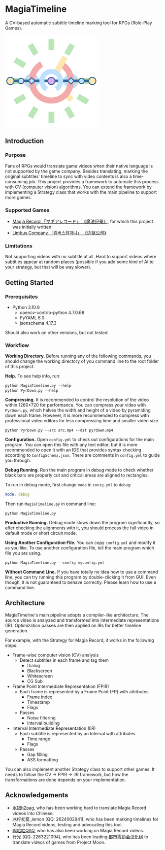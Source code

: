 # MagiaTimeline

A CV-based automatic subtitle timeline marking tool for RPGs (Role-Play Games). 

<img src="./logo/MagiaTimeline-Logo-Transparent.png" width="300">

## Introduction

### Purpose

Fans of RPGs would translate game videos when their native language is not supported by the game company. Besides translating, marking the original subtitles' timeline to sync with video contents is also a time-consuming job. This project provides a framework to automate this process with CV (computer vision) algorithms. You can extend the framework by implementing a Strategy class that works with the main pipeline to support more games. 

### Supported Games

- [Magia Record 「マギアレコード」 《魔法纪录》](https://magireco.com/), for which this project was initially written
- [Limbus Company 「림버스컴퍼니」 《边狱公司》](https://limbuscompany.com/)

### Limitations

Not supporting videos with no subtitle at all. Hard to support videos where subtitles appear at random places (possible if you add some kind of AI to your strategy, but that will be way slower). 

## Getting Started

### Prerequisites

- Python 3.10.9
    - opencv-contrib-python 4.7.0.68
    - PyYAML 6.0
    - jsonschema 4.17.3

Should also work on other versions, but not tested. 

### Workflow

**Working Directory.** Before running any of the following commands, you should change the working directory of you command line to the root folder of this project. 

**Help.** To see help info, run:

```
python MagiaTimeline.py --help
python PyrDown.py --help
```

**Compressing.** It is recommended to control the resolution of the video within 1280\*720 for performance. You can compress your video with `PyrDown.py`, which halves the width and height of a video by pyramiding down each frame. However, it is more recommended to compress with professional video editors for less compressing time and smaller video size. 

```
python PyrDown.py --src src.mp4 --dst pyrdown.mp4
```

**Configuration.** Open `config.yml` to check out configurations for the main program. You can open this file with any text editor, but it is more recommended to open it with an IDE that provides syntax checking according to `ConfigSchema.json`. There are comments in `config.yml` to guide you through. 

**Debug Running.** Run the main program in debug mode to check whether black bars are properly cut and critical areas are aligned to rectangles. 

To run in debug mode, first change `mode` in `conig.yml` to `debug`: 

```yaml
mode: debug
```

Then run `MagiaTimeline.py` in command line: 

```
python MagiaTimeline.py
```

**Productive Running.** Debug mode slows down the program significantly, so after checking the alignments with it, you should process the full video in default mode or short circuit mode. 

**Using Another Configuration File.** You can copy `config.yml` and modify it as you like. To use another configuration file, tell the main program which file you are using. 

```
python MagiaTimeline.py --config myconfig.yml
```

**Without Command Line.** If you have totally no idea how to use a command line, you can try running this program by double-clicking it from GUI. Even though, it is not guaranteed to behave correctly. Please learn how to use a command line. 

## Architecture

MagiaTimeline's main pipeline adopts a compiler-like architecture. The source video is analyzed and transformed into intermediate representations (IR). Optimization passes are then applied on IRs for better timeline generation. 

For example, with the Strategy for Magia Record, it works in the following steps: 

- Frame-wise computer vision (CV) analysis
    - Detect subtitles in each frame and tag them
        - Dialog
        - Blackscreen
        - Whitescreen
        - CG Sub
- Frame Point Intermediate Representation (FPIR)
    - Each frame is represented by a Frame Point (FP) with attributes
        - Frame index
        - Timestamp
        - Flags
    - Passes
        - Noise filtering
        - Interval building
- Interval Intermediate Representation (IIR)
    - Each subtitle is represented by an Interval with attributes
        - Time range
        - Flags
    - Passes
        - Gap filling
        - ASS formatting

You can also implement another Strategy class to support other games. It needs to follow the CV -> FPIR -> IIR framework, but how the transformations are done depends on your implementation. 

## Acknowledgements

- [水银h2oag](https://space.bilibili.com/246606859), who has been working hard to translate Magia Record videos into Chinese. 
- 冰柠初夏_lemon (QQ: 2624002941), who has been marking timelines for Magia Record videos, testing and advocating this tool. 
- [啊哈哈QAQ](https://space.bilibili.com/2141525), who has also been working on Magia Record videos. 
- 行光 (QQ: 2263221094), who has been leading [都市零协会汉化组](https://space.bilibili.com/1247764479) to translate videos of games from Project Moon. 
